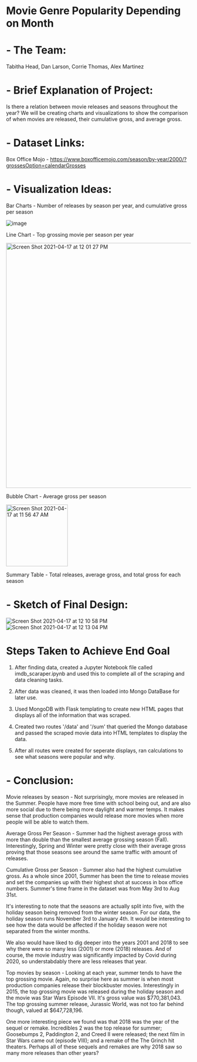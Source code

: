 # Movie Genre Popularity Depending on Month

# - The Team:

Tabitha Head, Dan Larson, Corrie Thomas, Alex Martinez

# - Brief Explanation of Project:

Is there a relation between movie releases and seasons throughout the year? We will be creating charts and visualizations to show the comparison of when movies are released, their cumulative gross, and average gross.

# - Dataset Links:
Box Office Mojo - https://www.boxofficemojo.com/season/by-year/2000/?grossesOption=calendarGrosses

# - Visualization Ideas:
Bar Charts - 
Number of releases by season per year, and cumulative gross per season

![image](https://user-images.githubusercontent.com/72418166/115118843-46094480-9f73-11eb-9185-a469fe84651d.png)

Line Chart - 
Top grossing movie per season per year

<img width="666" alt="Screen Shot 2021-04-17 at 12 01 27 PM" src="https://user-images.githubusercontent.com/72418166/115119098-aea4f100-9f74-11eb-9a90-c8d50db4156f.png">

Bubble Chart - 
Average gross per season

<img width="168" alt="Screen Shot 2021-04-17 at 11 56 47 AM" src="https://user-images.githubusercontent.com/72418166/115118970-16a70780-9f74-11eb-9c0d-bbf97ae84232.png">

Summary Table - 
Total releases, average gross, and total gross for each season

# - Sketch of Final Design:

![Screen Shot 2021-04-17 at 12 10 58 PM](https://user-images.githubusercontent.com/72418166/115119422-4c4cf000-9f76-11eb-9e13-c468e54b596b.png)
![Screen Shot 2021-04-17 at 12 13 04 PM](https://user-images.githubusercontent.com/72418166/115119450-638bdd80-9f76-11eb-830c-8b28eb746106.png)

# Steps Taken to Achieve End Goal

1. After finding data, created a Jupyter Notebook file called imdb_scaraper.ipynb and used this to complete all of the scraping and data cleaning tasks.

2. After data was cleaned, it was then loaded into Mongo DataBase for later use.

3. Used MongoDB with Flask templating to create new HTML pages that displays all of the information that was scraped.

4. Created two routes '/data' and '/sum' that queried the Mongo database and passed the scraped movie data into HTML templates to display the data.

5. After all routes were created for seperate displays, ran calculations to see what seasons were popular and why.

# - Conclusion:

Movie releases by season - Not surprisingly, more movies are released in the Summer. People have more free time with school being out, and are also more social due to there being more daylight and warmer temps. It makes sense that production companies would release more movies when more people will be able to watch them.

Average Gross Per Season - Summer had the highest average gross with more than double than the smallest average grossing season (Fall). Interestingly, Spring and Winter were pretty close with their average gross proving that those seasons see around the same traffic with amount of releases.

Cumulative Gross per Season - Summer also had the highest cumulative gross. As a whole since 2001, Summer has been the time to release movies and set the companies up with their highest shot at success in box office numbers. Summer's time frame in the dataset was from May 3rd to Aug 31st. 

It's interesting to note that the seasons are actually split into five, with the holiday season being removed from the winter season. For our data, the holiday season runs November 3rd to January 4th. It would be interesting to see how the data would be affected if the holiday season were not separated from the winter months.

We also would have liked to dig deeper into the years 2001 and 2018 to see why there were so many less (2001) or more (2018) releases. And of course, the movie industry was significantly impacted by Covid during 2020, so understabdably there are less releases that year.


Top movies by season - Looking at each year, summer tends to have the top grossing movie. Again, no surprise here as summer is when most production companies release their blockbuster movies. Interestingly in 2015, the top grossing movie was released during the holiday season and the movie was Star Wars Episode VII. It's gross value was $770,381,043. The top grossing summer release, Jurassic World, was not too far behind though, valued at $647,728,196. 

One more interesting piece we found was that 2018 was the year of the sequel or remake. Incredibles 2 was the top release for summer; Goosebumps 2, Paddington 2, and Creed II were released; the next film in Star Wars came out (episode VIII); and a remake of the The Grinch hit theaters. Perhaps all of these sequels and remakes are why 2018 saw so many more releases than other years? 